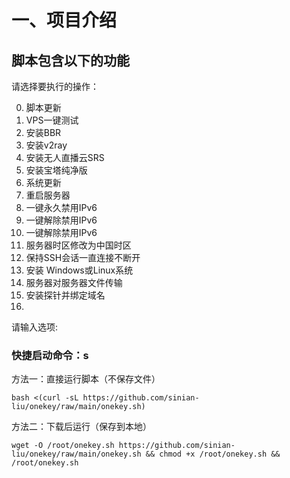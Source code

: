 # 一、项目介绍

## 脚本包含以下的功能


请选择要执行的操作：

0. 脚本更新
1. VPS一键测试
2. 安装BBR
3. 安装v2ray
4. 安装无人直播云SRS
5. 安装宝塔纯净版
6. 系统更新
7. 重启服务器
8. 一键永久禁用IPv6
9. 一键解除禁用IPv6
10. 一键解除禁用IPv6
11. 服务器时区修改为中国时区
12. 保持SSH会话一直连接不断开
13. 安装 Windows或Linux系统
14. 服务器对服务器文件传输
15. 安装探针并绑定域名
16. 
请输入选项:

### 快捷启动命令：s

方法一：直接运行脚本（不保存文件）
```
bash <(curl -sL https://github.com/sinian-liu/onekey/raw/main/onekey.sh)
```
方法二：下载后运行（保存到本地）
```
wget -O /root/onekey.sh https://github.com/sinian-liu/onekey/raw/main/onekey.sh && chmod +x /root/onekey.sh && /root/onekey.sh
```
